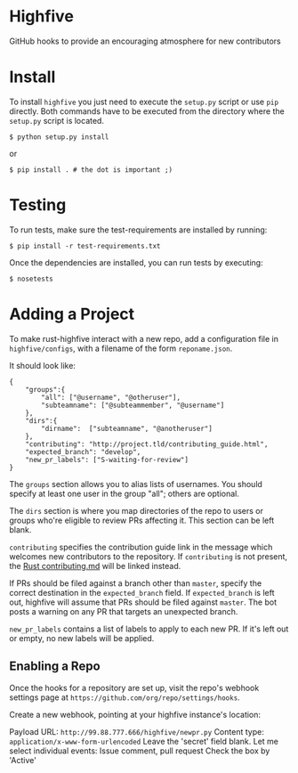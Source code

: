 Highfive
========

GitHub hooks to provide an encouraging atmosphere for new contributors

Install
=======

To install `highfive` you just need to execute the `setup.py` script or use
`pip` directly. Both commands have to be executed from the directory where the
`setup.py` script is located.

    $ python setup.py install

or

    $ pip install . # the dot is important ;)


Testing
=======

To run tests, make sure the test-requirements are installed by running:

    $ pip install -r test-requirements.txt


Once the dependencies are installed, you can run tests by executing:

    $ nosetests

Adding a Project
================

To make rust-highfive interact with a new repo, add a configuration file in
`highfive/configs`, with a filename of the form `reponame.json`. 

It should look like:

```
{
    "groups":{
        "all": ["@username", "@otheruser"],
        "subteamname": ["@subteammember", "@username"]
    },
    "dirs":{
        "dirname":  ["subteamname", "@anotheruser"]
    },
    "contributing": "http://project.tld/contributing_guide.html",
    "expected_branch": "develop",
    "new_pr_labels": ["S-waiting-for-review"]
}
```

The `groups` section allows you to alias lists of usernames. You should
specify at least one user in the group "all"; others are optional.

The `dirs` section is where you map directories of the repo to users or
groups who're eligible to review PRs affecting it. This section can be left
blank.

`contributing` specifies the contribution guide link in the message which
welcomes new contributors to the repository. If `contributing` is not
present, the [Rust contributing.md][rustcontrib] will be linked instead. 

If PRs should be filed against a branch other than `master`, specify the
correct destination in the `expected_branch` field. If `expected_branch` is
left out, highfive will assume that PRs should be filed against `master`. 
The bot posts a warning on any PR that targets an unexpected branch.

`new_pr_labels` contains a list of labels to apply to each new PR. If it's left
out or empty, no new labels will be applied.

Enabling a Repo
---------------

Once the hooks for a repository are set up, visit the repo's webhook settings
page at `https://github.com/org/repo/settings/hooks`. 

Create a new webhook, pointing at your highfive instance's location:

Payload URL: `http://99.88.777.666/highfive/newpr.py`
Content type: `application/x-www-form-urlencoded`
Leave the 'secret' field blank.
Let me select individual events: Issue comment, pull request
Check the box by 'Active'

[rustcontrib]: https://github.com/rust-lang/rust/blob/master/CONTRIBUTING.md 

